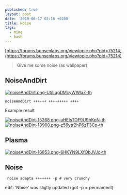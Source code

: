 ```yaml
---
published: true
layout: post
date: '2019-06-17 02:16 +0200'
title: Noise
tags:
  - mine
  - bash
---
```

[https://forums.bunsenlabs.org/viewtopic.php?pid=75214](https://forums.bunsenlabs.org/viewtopic.php?pid=75214)

> Give me some noise (as wallpaper)

## NoiseAndDirt

[![noiseAndDirt.png-UtjLqgDMcyWWlaZ-th](https://i.imgur.com/A7xZ8otb.jpg)](https://i.imgur.com/A7xZ8ot.jpg)

    noiseAndDirt ++++++ +++++++++ ++++
    
Example result  

[![noiseAndDirt-15368.png-uHEIsTOF9U9hKpN-th](https://i.imgur.com/FWWOC2Eb.jpg)](https://i.imgur.com/FWWOC2E.jpg)
[![noiseAndDirt-13900.png-z56ytr2hP6zT3Cp-th](https://i.imgur.com/FBoZQHgb.jpg)](https://i.imgur.com/FBoZQHg.jpg)

## Plasma

[![noiseAndDirt-16853.png-6HKYN9LXfQbJVJc-th](https://i.imgur.com/eHsJ8Lab.jpg)](https://i.imgur.com/eHsJ8La.jpg)

## Noise

     noise adapta +++++++ -p # very crunchy
     
edit: 'Noise' was sligtly updated (got -p = permament)
